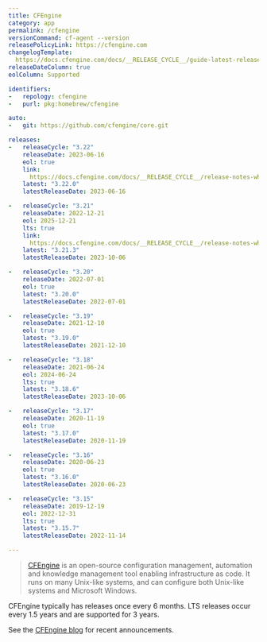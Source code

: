 ```yaml
---
title: CFEngine
category: app
permalink: /cfengine
versionCommand: cf-agent --version
releasePolicyLink: https://cfengine.com
changelogTemplate:
  https://docs.cfengine.com/docs/__RELEASE_CYCLE__/guide-latest-release-whatsnew-changelog-core.html
releaseDateColumn: true
eolColumn: Supported

identifiers:
-   repology: cfengine
-   purl: pkg:homebrew/cfengine

auto:
-   git: https://github.com/cfengine/core.git

releases:
-   releaseCycle: "3.22"
    releaseDate: 2023-06-16
    eol: true
    link:
      https://docs.cfengine.com/docs/__RELEASE_CYCLE__/release-notes-whatsnew-changelog-core.html
    latest: "3.22.0"
    latestReleaseDate: 2023-06-16

-   releaseCycle: "3.21"
    releaseDate: 2022-12-21
    eol: 2025-12-21
    lts: true
    link:
      https://docs.cfengine.com/docs/__RELEASE_CYCLE__/release-notes-whatsnew-changelog-core.html
    latest: "3.21.3"
    latestReleaseDate: 2023-10-06

-   releaseCycle: "3.20"
    releaseDate: 2022-07-01
    eol: true
    latest: "3.20.0"
    latestReleaseDate: 2022-07-01

-   releaseCycle: "3.19"
    releaseDate: 2021-12-10
    eol: true
    latest: "3.19.0"
    latestReleaseDate: 2021-12-10

-   releaseCycle: "3.18"
    releaseDate: 2021-06-24
    eol: 2024-06-24
    lts: true
    latest: "3.18.6"
    latestReleaseDate: 2023-10-06

-   releaseCycle: "3.17"
    releaseDate: 2020-11-19
    eol: true
    latest: "3.17.0"
    latestReleaseDate: 2020-11-19

-   releaseCycle: "3.16"
    releaseDate: 2020-06-23
    eol: true
    latest: "3.16.0"
    latestReleaseDate: 2020-06-23

-   releaseCycle: "3.15"
    releaseDate: 2019-12-19
    eol: 2022-12-31
    lts: true
    latest: "3.15.7"
    latestReleaseDate: 2022-11-14

---
```


> [CFEngine](https://cfengine.com) is an open-source configuration management, automation and
> knowledge management tool enabling infrastructure as code. It runs on many Unix-like systems, and
> can configure both Unix-like systems and Microsoft Windows.

CFEngine typically has releases once every 6 months. LTS releases occur every 1.5 years and are
supported for 3 years.

See the [CFEngine blog](https://cfengine.com/blog/) for recent announcements.
